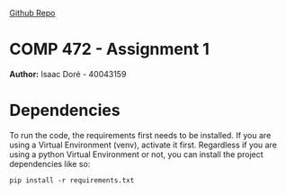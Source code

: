 [Github Repo](https://github.com/Swess/COMP472_A2)

# COMP 472 - Assignment 1
**Author:** Isaac Doré - 40043159


# Dependencies
To run the code, the requirements first needs to be installed.
If you are using a Virtual Environment (venv), activate it first.
Regardless if you are using a python Virtual Environment or not, you can install the project dependencies like so:
```
pip install -r requirements.txt
```
